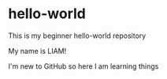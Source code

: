 # hello-world
This is my beginner hello-world repository

My name is LIAM! 

I'm new to GitHub so here I am learning things
